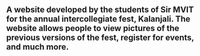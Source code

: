 A website developed by the students of Sir MVIT for the annual intercollegiate fest, Kalanjali.
The website allows people to view pictures of the previous versions of the fest, register for events, and much more.
---
